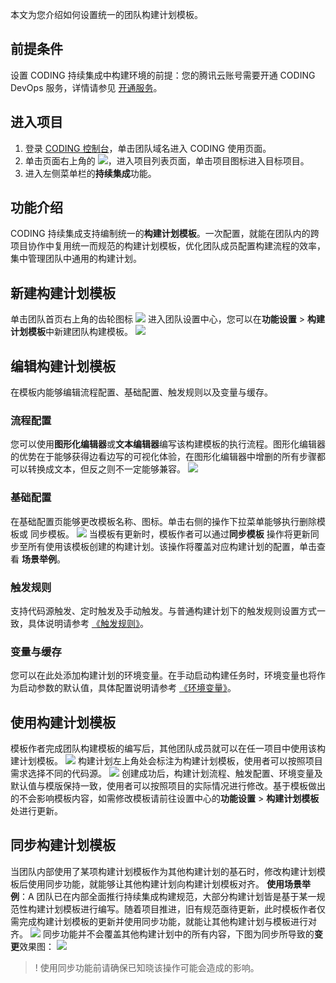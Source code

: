 本文为您介绍如何设置统一的团队构建计划模板。

## 前提条件
设置 CODING 持续集成中构建环境的前提：您的腾讯云账号需要开通 CODING DevOps 服务，详情请参见 [开通服务](https://cloud.tencent.com/document/product/1115/37268)。

## 进入项目
1. 登录 [CODING 控制台](https://console.cloud.tencent.com/coding)，单击团队域名进入 CODING 使用页面。
2. 单击页面右上角的 <img src ="https://main.qcloudimg.com/raw/d94a8e60dd3a41d0af07d72ae0e9d70e.png" style ="margin:0">，进入项目列表页面，单击项目图标进入目标项目。
3.  进入左侧菜单栏的**持续集成**功能。

## 功能介绍[](id:intro)
CODING 持续集成支持编制统一的**构建计划模板**。一次配置，就能在团队内的跨项目协作中复用统一而规范的构建计划模板，优化团队成员配置构建流程的效率，集中管理团队中通用的构建计划。

## 新建构建计划模板[](id:new)
单击团队首页右上角的齿轮图标 <img src ="https://help-assets.codehub.cn/enterprise/20210928153255.png" style ="margin:0"> 进入团队设置中心，您可以在**功能设置** > **构建计划模板**中新建团队构建模板。
![](https://qcloudimg.tencent-cloud.cn/raw/92ec2194fada16c1af6a77fbc3501761.png)

## 编辑构建计划模板[](id:edit)
在模板内能够编辑流程配置、基础配置、触发规则以及变量与缓存。

### 流程配置[](id:process)
您可以使用**图形化编辑器**或**文本编辑器**编写该构建模板的执行流程。图形化编辑器的优势在于能够获得边看边写的可视化体验，在图形化编辑器中增删的所有步骤都可以转换成文本，但反之则不一定能够兼容。
![](https://qcloudimg.tencent-cloud.cn/raw/39e4162c7220d89a893b8b3d15a74f71.png)

### 基础配置[](id:basic)
在基础配置页能够更改模板名称、图标。单击右侧的操作下拉菜单能够执行删除模板或 同步模板[](id:sync)。
![](https://qcloudimg.tencent-cloud.cn/raw/68899ac7645a8e91b4f572dbeecd53c7.png)
当模板有更新时，模板作者可以通过**同步模板**[](id:sync) 操作将更新同步至所有使用该模板创建的构建计划。该操作将覆盖对应构建计划的配置，单击查看 **场景举例**[](id:sync)。

### 触发规则[](id:trigger)
支持代码源触发、定时触发及手动触发。与普通构建计划下的触发规则设置方式一致，具体说明请参考 [《触发规则》](/docs/ci/trigger.html)。

### 变量与缓存[](id:variable)
您可以在此处添加构建计划的环境变量。在手动启动构建任务时，环境变量也将作为启动参数的默认值，具体配置说明请参考 [《环境变量》](/docs/ci/env.html)。

## 使用构建计划模板[](id:using)
模板作者完成团队构建模板的编写后，其他团队成员就可以在任一项目中使用该构建计划模板。
![](https://qcloudimg.tencent-cloud.cn/raw/0fda27c482dbeb72368b25c99993dfc3.png)
构建计划左上角处会标注为构建计划模板，使用者可以按照项目需求选择不同的代码源。
![](https://qcloudimg.tencent-cloud.cn/raw/8d3ada3fc7c76585d2b47bef32f3a24f.png)
创建成功后，构建计划流程、触发配置、环境变量及默认值与模版保持一致，使用者可以按照项目的实际情况进行修改。基于模板做出的不会影响模板内容，如需修改模板请前往设置中心的**功能设置** > **构建计划模板**处进行更新。

## 同步构建计划模板[](id:sync)
当团队内部使用了某项构建计划模板作为其他构建计划的基石时，修改构建计划模板后使用同步功能，就能够让其他构建计划向构建计划模板对齐。
**使用场景举例**：A 团队已在内部全面推行持续集成构建规范，大部分构建计划皆是基于某一规范性构建计划模板进行编写。随着项目推进，旧有规范亟待更新，此时模板作者仅需完成构建计划模板的更新并使用同步功能，就能让其他构建计划与模板进行对齐。
![](https://qcloudimg.tencent-cloud.cn/raw/0a14fe98e349a84776ee84baadb9260b.png)
同步功能并不会覆盖其他构建计划中的所有内容，下图为同步所导致的**变更**效果图：
![](https://qcloudimg.tencent-cloud.cn/raw/77b97bcf07bb55a82136c530ea934d80.png)

>! 使用同步功能前请确保已知晓该操作可能会造成的影响。
